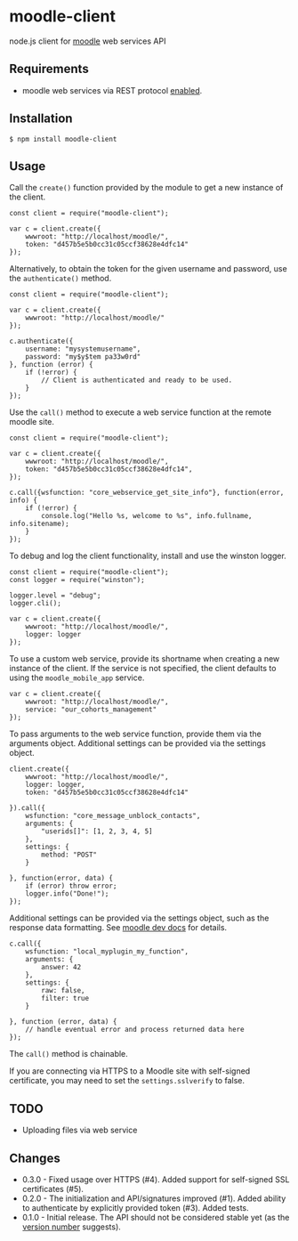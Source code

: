 moodle-client
=============

node.js client for [moodle](https://moodle.org/) web services API

## Requirements

* moodle web services via REST protocol [enabled](https://docs.moodle.org/en/Using_web_services).

## Installation

    $ npm install moodle-client

## Usage

Call the `create()` function provided by the module to get a new instance of the client.

    const client = require("moodle-client");

    var c = client.create({
        wwwroot: "http://localhost/moodle/",
        token: "d457b5e5b0cc31c05ccf38628e4dfc14"
    });

Alternatively, to obtain the token for the given username and password, use the `authenticate()` method.

    const client = require("moodle-client");

    var c = client.create({
        wwwroot: "http://localhost/moodle/"
    });

    c.authenticate({
        username: "mysystemusername",
        password: "my$y$tem pa33w0rd"
    }, function (error) {
        if (!error) {
            // Client is authenticated and ready to be used.
        }
    });

Use the `call()` method to execute a web service function at the remote moodle site.

    const client = require("moodle-client");

    var c = client.create({
        wwwroot: "http://localhost/moodle/",
        token: "d457b5e5b0cc31c05ccf38628e4dfc14",
    });

    c.call({wsfunction: "core_webservice_get_site_info"}, function(error, info) {
        if (!error) {
            console.log("Hello %s, welcome to %s", info.fullname, info.sitename);
        }
    });

To debug and log the client functionality, install and use the winston logger.

    const client = require("moodle-client");
    const logger = require("winston");

    logger.level = "debug";
    logger.cli();

    var c = client.create({
        wwwroot: "http://localhost/moodle/",
        logger: logger
    });

To use a custom web service, provide its shortname when creating a new instance of the client. If the service is not specified, the
client defaults to using the `moodle_mobile_app` service.

    var c = client.create({
        wwwroot: "http://localhost/moodle/",
        service: "our_cohorts_management"
    });


To pass arguments to the web service function, provide them via the arguments object. Additional settings can be provided via the
settings object.

    client.create({
        wwwroot: "http://localhost/moodle/",
        logger: logger,
        token: "d457b5e5b0cc31c05ccf38628e4dfc14"

    }).call({
        wsfunction: "core_message_unblock_contacts",
        arguments: {
            "userids[]": [1, 2, 3, 4, 5]
        },
        settings: {
            method: "POST"
        }

    }, function(error, data) {
        if (error) throw error;
        logger.info("Done!");
    });

Additional settings can be provided via the settings object, such as the response data formatting.
See [moodle dev docs](https://docs.moodle.org/dev/Creating_a_web_service_client#Text_formats) for details.

    c.call({
        wsfunction: "local_myplugin_my_function",
        arguments: {
            answer: 42
        },
        settings: {
            raw: false,
            filter: true
        }

    }, function (error, data) {
        // handle eventual error and process returned data here
    });

The `call()` method is chainable.

If you are connecting via HTTPS to a Moodle site with self-signed certificate, you may need to set the
`settings.sslverify` to false.

## TODO

* Uploading files via web service

## Changes

* 0.3.0 - Fixed usage over HTTPS (#4). Added support for self-signed SSL certificates (#5).
* 0.2.0 - The initialization and API/signatures improved (#1). Added ability to authenticate by explicitly provided token (#3).
          Added tests.
* 0.1.0 - Initial release. The API should not be considered stable yet (as the [version number](http://semver.org/) suggests).
